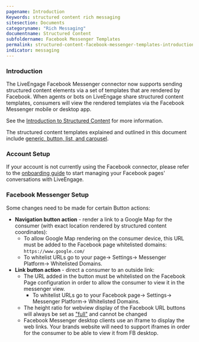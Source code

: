 ```yaml
---
pagename: Introduction
Keywords: structured content rich messaging
sitesection: Documents
categoryname: "Rich Messaging"
documentname: Structured Content
subfoldername: Facebook Messenger Templates
permalink: structured-content-facebook-messenger-templates-introduction.html
indicator: messaging
---
```


### Introduction

The LiveEngage Facebook Messenger connector now supports sending structured content elements via a set of templates that are rendered by Facebook. When agents or bots on LiveEngage share structured content templates, consumers will view the rendered templates via the Facebook Messenger mobile or desktop app. 

See the [Introduction to Structured Content](structured-content-introduction-to-structured-content.html) for more information.

The structured content templates explained and outlined in this document include [generic, button, list, and carousel](https://developers.facebook.com/docs/messenger-platform/send-messages/templates).

### Account Setup

If your account is not currently using the Facebook connector, please refer to the [onboarding guide](https://liveengage.liveperson.net/a/new/?connectionOpenArticle=facebook-connector) to start managing your Facebook pages' conversations with LiveEngage.

### Facebook Messenger Setup

Some changes need to be made for certain Button actions:

* **Navigation button action** - render a link to a Google Map for the consumer (with exact location rendered by structured content coordinates):
  * To allow Google Map rendering on the consumer device, this URL must be added to the Facebook page whitelisted domains: `https://www.google.com/` 
  * To whitelist URLs go to your page→ Settings→ Messenger Platform→ Whitelisted Domains. 
* **Link button action** - direct a consumer to an outside link:
  * The URL added in the button must be whitelisted on the Facebook Page configuration in order to allow the consumer to view it in the messenger view. 
    * To whitelist URLs go to your Facebook page→ Settings→ Messenger Platform→ Whitelisted Domains. 
  * The height ratio for webview display of the Facebook URL buttons will always be set as ["full"](https://developers.facebook.com/docs/messenger-platform/send-messages/buttons) and cannot be changed
  * Facebook Messenger desktop clients use an iframe to display the web links. Your brands website will need to support iframes in order for the consumer to be able to view it from FB desktop. 
